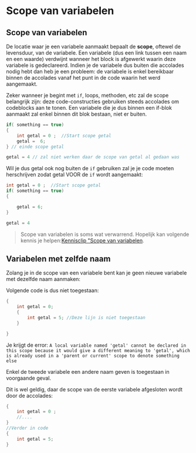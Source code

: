 # Scope van variabelen

## Scope van variabelen

De locatie waar je een variabele aanmaakt bepaalt de **scope**, oftewel de levensduur, van de variabele. Een variabele (dus een link tussen een naam en een waarde) verdwijnt wanneer het block is afgewerkt waarin deze variabele is gedeclareerd. Indien je de variabele dus buiten die accolades nodig hebt dan heb je een probleem: de variabele is enkel bereikbaar binnen de accolades vanaf het punt in de code waarin het werd aangemaakt.

Zeker wanneer je begint met `if`, loops, methoden, etc zal de scope belangrijk zijn: deze code-constructies gebruiken steeds accolades om codeblocks aan te tonen. Een variabele die je dus binnen een if-blok aanmaakt zal enkel binnen dit blok bestaan, niet er buiten.

```csharp
if( something == true)
{
    int getal = 0 ;  //Start scope getal
    getal =  6;
} // einde scope getal

getal = 4 // zal niet werken daar de scope van getal al gedaan was
```

Wil je dus getal ook nog buiten de `if` gebruiken zal je je code moeten herschrijven zodat getal VOOR de `if` wordt aangemaakt:

```csharp
int getal = 0 ;  //Start scope getal
if( something == true)
{

    getal = 6;
} 

getal = 4
```

> Scope van variabelen is soms wat verwarrend. Hopelijk kan volgende kennis je helpen:[Kennisclip "Scope van variabelen](https://ap.cloud.panopto.eu/Panopto/Pages/Viewer.aspx?id=20538981-ceaf-4129-a54a-a91100c81b2f).

## Variabelen met zelfde naam

Zolang je in de scope van een variabele bent kan je geen nieuwe variabele met dezelfde naam aanmaken:

Volgende code is dus niet toegestaan:

```csharp
{
    int getal = 0;
    {
        int getal = 5; //Deze lijn is niet toegestaan
    }

}
```

Je krijgt de error: `A local variable named 'getal' cannot be declared in this scope because it would give a different meaning to 'getal', which is already used in a 'parent or current' scope to denote something else`

Enkel de tweede variabele een andere naam geven is toegestaan in voorgaande geval.

Dit is wel geldig, daar de scope van de eerste variabele afgesloten wordt door de accolades:

```csharp
{
    int getal = 0 ;
    //....
}
//Verder in code
{
    int getal = 5;
}
```


